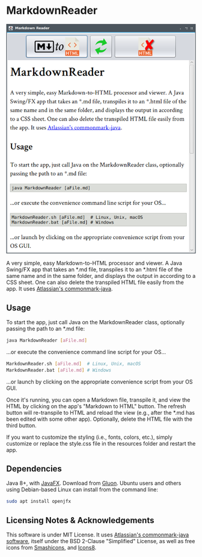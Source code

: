 # MarkdownReader

![screenshot](resources/Screenshot_20190105_025605.png)

A very simple, easy Markdown-to-HTML processor and viewer. A Java Swing/FX app that takes an *.md file, transpiles it to an *.html file of the same name and in the same folder, and displays the output in according to a CSS sheet. One can also delete the transpiled HTML file easily from the app. It uses [Atlassian's commonmark-java](https://github.com/atlassian/commonmark-java).

## Usage

To start the app, just call Java on the MarkdownReader class, optionally passing the path to an *.md file:

```bash
java MarkdownReader [aFile.md]
```

...or execute the convenience command line script for your OS...

```bash
MarkdownReader.sh [aFile.md]  # Linux, Unix, macOS
MarkdownReader.bat [aFile.md] # Windows
```

...or launch by clicking on the appropriate convenience script from your OS GUI.

Once it's running, you can open a Markdown file, transpile it, and view the HTML by clicking on the app's "Markdown to HTML" button. The refresh button will re-transpile to HTML and reload the view (e.g., after the *.md has been edited with some other app). Optionally, delete the HTML file with the third button.

If you want to customize the styling (i.e., fonts, colors, etc.), simply customize or replace the style.css file in the resources folder and restart the app.

## Dependencies

Java 8+, with [JavaFX](https://openjfx.io/). Download from [Gluon](https://gluonhq.com/products/javafx/). Ubuntu users and others using Debian-based Linux can install from the command line:

```bash
sudo apt install openjfx
```

## Licensing Notes & Acknowledgements

This software is under MIT License. It uses [Atlassian's commonmark-java software](https://github.com/atlassian/commonmark-java), itself under the BSD 2-Clause "Simplified" License, as well as free icons from [Smashicons](https://www.flaticon.com/authors/smashicons), and [Icons8](https://icons8.com/icon/set/refresh/metro).
